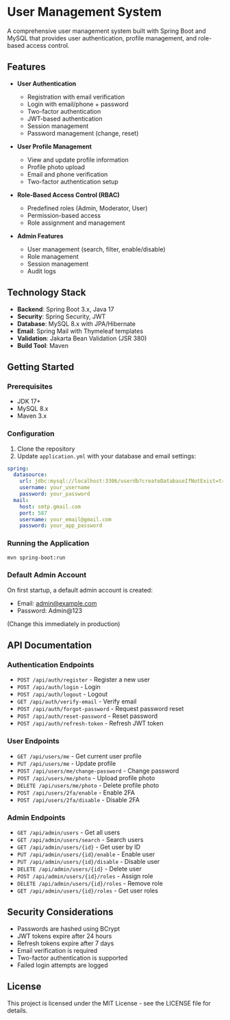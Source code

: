 # User Management System

A comprehensive user management system built with Spring Boot and MySQL that provides user authentication, profile management, and role-based access control.

## Features

- **User Authentication**
  - Registration with email verification
  - Login with email/phone + password
  - Two-factor authentication
  - JWT-based authentication
  - Session management
  - Password management (change, reset)

- **User Profile Management**
  - View and update profile information
  - Profile photo upload
  - Email and phone verification
  - Two-factor authentication setup

- **Role-Based Access Control (RBAC)**
  - Predefined roles (Admin, Moderator, User)
  - Permission-based access
  - Role assignment and management

- **Admin Features**
  - User management (search, filter, enable/disable)
  - Role management
  - Session management
  - Audit logs

## Technology Stack

- **Backend**: Spring Boot 3.x, Java 17
- **Security**: Spring Security, JWT
- **Database**: MySQL 8.x with JPA/Hibernate
- **Email**: Spring Mail with Thymeleaf templates
- **Validation**: Jakarta Bean Validation (JSR 380)
- **Build Tool**: Maven

## Getting Started

### Prerequisites

- JDK 17+
- MySQL 8.x
- Maven 3.x

### Configuration

1. Clone the repository
2. Update `application.yml` with your database and email settings:

```yaml
spring:
  datasource:
    url: jdbc:mysql://localhost:3306/userdb?createDatabaseIfNotExist=true
    username: your_username
    password: your_password
  mail:
    host: smtp.gmail.com
    port: 587
    username: your_email@gmail.com
    password: your_app_password
```

### Running the Application

```bash
mvn spring-boot:run
```

### Default Admin Account

On first startup, a default admin account is created:
- Email: admin@example.com
- Password: Admin@123

(Change this immediately in production)

## API Documentation

### Authentication Endpoints

- `POST /api/auth/register` - Register a new user
- `POST /api/auth/login` - Login
- `POST /api/auth/logout` - Logout
- `GET /api/auth/verify-email` - Verify email
- `POST /api/auth/forgot-password` - Request password reset
- `POST /api/auth/reset-password` - Reset password
- `POST /api/auth/refresh-token` - Refresh JWT token

### User Endpoints

- `GET /api/users/me` - Get current user profile
- `PUT /api/users/me` - Update profile
- `POST /api/users/me/change-password` - Change password
- `POST /api/users/me/photo` - Upload profile photo
- `DELETE /api/users/me/photo` - Delete profile photo
- `POST /api/users/2fa/enable` - Enable 2FA
- `POST /api/users/2fa/disable` - Disable 2FA

### Admin Endpoints

- `GET /api/admin/users` - Get all users
- `GET /api/admin/users/search` - Search users
- `GET /api/admin/users/{id}` - Get user by ID
- `PUT /api/admin/users/{id}/enable` - Enable user
- `PUT /api/admin/users/{id}/disable` - Disable user
- `DELETE /api/admin/users/{id}` - Delete user
- `POST /api/admin/users/{id}/roles` - Assign role
- `DELETE /api/admin/users/{id}/roles` - Remove role
- `GET /api/admin/users/{id}/roles` - Get user roles

## Security Considerations

- Passwords are hashed using BCrypt
- JWT tokens expire after 24 hours
- Refresh tokens expire after 7 days
- Email verification is required
- Two-factor authentication is supported
- Failed login attempts are logged

## License

This project is licensed under the MIT License - see the LICENSE file for details. 